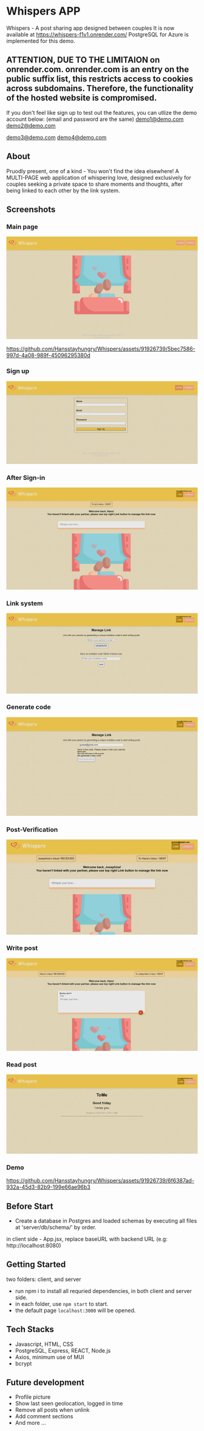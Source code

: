 # Whispers APP

Whispers - A post sharing app designed between couples
It is now available at https://whispers-f1v1.onrender.com/
PostgreSQL for Azure is implemented for this demo.
## ATTENTION, DUE TO THE LIMITAION on onrender.com. onrender.com is an entry on the public suffix list, this restricts access to cookies across subdomains. Therefore, the functionality of the hosted website is compromised.

If you don't feel like sign up to test out the features, you can utlize the demo account below:
(email and password are the same)
demo1@demo.com
demo2@demo.com

demo3@demo.com
demo4@demo.com

## About

Pruodly present, one of a kind - You won't find the idea elsewhere!
A MULTI-PAGE web application of whispering love, designed exclusively for couples seeking a private space to share moments and thoughts, after being linked to each other by the link system.

## Screenshots

### Main page
![mainPage](https://github.com/Hansstayhungry/Whispers/blob/master/src/screenshots/Main-page.png)


https://github.com/Hansstayhungry/Whispers/assets/91926739/5bec7586-997d-4a08-989f-45096295380d



### Sign up
![signUp](https://github.com/Hansstayhungry/Whispers/blob/master/src/screenshots/signup.png)

### After Sign-in
![afterSignin](https://github.com/Hansstayhungry/Whispers/blob/master/src/screenshots/after-signin.png)

### Link system
![linkSystem](https://github.com/Hansstayhungry/Whispers/blob/master/src/screenshots/Linked-system.png)

### Generate code
![generateCode](https://github.com/Hansstayhungry/Whispers/blob/master/src/screenshots/Generate-code.png)

### Post-Verification
![after-linked](https://github.com/Hansstayhungry/Whispers/blob/master/src/screenshots/after-linked.png)

### Write post
![writePost](https://github.com/Hansstayhungry/Whispers/blob/master/src/screenshots/write-post.png)

### Read post
![readPost](https://github.com/Hansstayhungry/Whispers/blob/master/src/screenshots/Received-post.png)

### Demo


https://github.com/Hansstayhungry/Whispers/assets/91926739/6f6387ad-932a-45d3-82b9-199e66ae96b3




## Before Start
  - Create a database in Postgres and loaded schemas by executing all files at 'server/db/schema/' by order.

  in client side - App.jsx, replace baseURL with backend URL (e.g: http://localhost:8080)

## Getting Started
  two folders: client, and server
  - run npm i to install all requried dependencies, in both client and server side.
  - in each folder, use `npm start` to start.
  - the default page `localhost:3000` will be opened.

## Tech Stacks

  - Javascript, HTML, CSS
  - PostgreSQL, Express, REACT, Node.js
  - Axios, minimum use of MUI
  - bcrypt

## Future development

  - Profile picture
  - Show last seen geolocation, logged in time
  - Remove all posts when unlink
  - Add comment sections
  - And more ...
